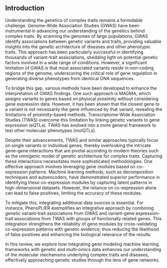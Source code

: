 ## Introduction 
Understanding the genetics of complex traits remains a formidable challenge.
Genome-Wide Association Studies (GWAS) have been instrumental in advancing our understanding of the genetics behind complex traits.
By scanning the genomes of large populations, GWAS identify associations between genetic variants and traits, providing valuable insights into the genetic architecture of diseases and other phenotypic traits.
This approach has been particularly successful in identifying thousands of variant-trait associations, shedding light on potential genetic factors involved in a wide range of conditions.
However, a significant limitation of GWAS is that most associated variants reside in non-coding regions of the genome, underscoring the critical role of gene regulation in generating diverse phenotypes from identical DNA sequences.


To bridge this gap, various methods have been developed to enhance the interpretation of GWAS findings.
One such approach is MAGMA, which assigns variants to genes based on physical proximity without considering gene expression data.
However, it has been shown that the closest gene to a variant is not necessarily the gene influenced by that variant, revealing the limitations of proximity-based methods.
Transcriptome-Wide Association Studies (TWAS) overcome this limitation by linking genetic variants to gene expression (eQTLs).
TWAS has evolved into a more general framework to test other molecular phenotypes (molQTLs).

Despite their advancements, TWAS and similar approaches typically focus on single variants or individual genes, thereby overlooking the intricate gene–gene interactions that are pivotal according to modern theories such as the omnigenic model of genetic architecture for complex traits.
Capturing these interactions necessitates more sophisticated methodologies.
One effective approach involves leveraging gene modules based on co-expression patterns.
Machine learning methods, such as decomposition techniques and autoencoders, have demonstrated superior performance in identifying these co-expression modules by capturing latent patterns in high-dimensional datasets.
However, the reliance on co-expression alone can lead to false positives, limiting the accuracy of these modules.

To mitigate this, integrating additional data sources is essential.
For instance, PhenoPLIER exemplifies an integrative approach by combining genetic variant-trait associations from GWAS and variant-gene expression-trait associations from TWAS with groups of functionally related genes.
This integration strengthens the reliability of gene modules by cross-validating co-expression patterns with genetic evidence, thus reducing the likelihood of false positives and enhancing the biological relevance of the results.


In this review, we explore how integrating gene modeling machine learning frameworks with genetic and multi-omics data enhances our understanding of the molecular mechanisms underlying complex traits and diseases, effectively approaching genetic studies through the lens of gene networks.
